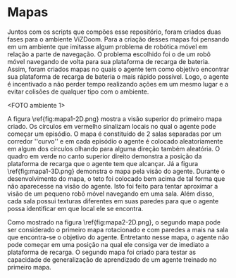 # Mapas

Juntos com os scripts que compões esse repositório, foram criados duas fases para o ambiente ViZDoom. Para a criação desses 
mapas foi pensando em um ambiente que imitasse algum problema de robótica móvel em relação a parte de navegação. O problema 
escolhido foi o de um robô móvel navegando de volta para sua plataforma de recarga de bateria. Assim, foram criados mapas
no quais o agente tem como objetivo encontrar sua plataforma de recarga de bateria o mais rápido possível. Logo, o agente é 
incentivado a não perder tempo realizando ações em um mesmo lugar e a evitar colisões de qualquer tipo com o ambiente. 


<FOTO ambiente 1>

A figura \ref{fig:mapa1-2D.png} mostra a visão superior do primeiro mapa criado. Os círculos em vermelho sinalizam locais no
qual o agente pode começar um episódio. O mapa é constituído de 2 salas separadas por um corredor ''curvo'' e em cada episódio
o agente é colocado aleatoriamente em algum dos círculos olhando para alguma direção também aleatória. O quadro em verde no
canto superior direito demonstra a posição da plataforma de recarga que o agente tem que alcançar. Já a figura 
\ref{fig:mapa1-3D.png} demonstra o mapa pela visão do agente. Durante o desenvolvimento do mapa, 
o teto foi colocado bem acima de tal forma que não aparecesse na visão do agente. Isto foi feito para tentar aproximar a 
visão de um pequeno robô móvel navegando em uma sala. Além disso, cada sala possui texturas diferentes em suas 
paredes para que o agente possa identificar em que local ele se encontra.

Como mostrado na figura \ref{fig:mapa2-2D.png}, o segundo mapa pode ser considerado o primeiro mapa rotacionado e com 
paredes a mais na sala que encontra-se o objetivo do agente. Entretanto nesse mapa, o agente não pode começar em uma posição
na qual ele consiga ver de imediato a plataforma de recarga. O segundo mapa foi criado para testar as capacidade de generalização
de aprendizado de um agente treinado no primeiro mapa.
